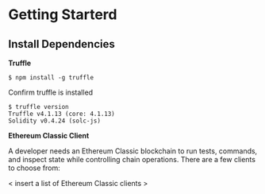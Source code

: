 # Getting Starterd

## Install Dependencies 

**Truffle**

```text
$ npm install -g truffle
```

Confirm truffle is installed

```text
$ truffle version
Truffle v4.1.13 (core: 4.1.13)
Solidity v0.4.24 (solc-js)
```

**Ethereum Classic Client**

A developer needs an Ethereum Classic blockchain to run tests, commands, and inspect state while controlling chain operations. There are a few clients to choose from:

&lt; insert a list of Ethereum Classic clients &gt;

